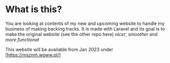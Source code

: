 # What is this?

You are looking at contents of my new and upcoming website to handle my business of making backing tracks. It is made with Laravel and its goal is to make the original website (see the other repo here) *nicer*, *smoother* and *more functional*

This website will be available from Jan 2023 under [https://msznm.wpww.pl/]
